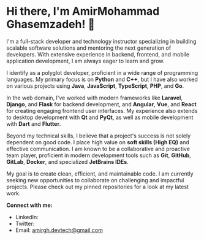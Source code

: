 # Hi there, I'm AmirMohammad Ghasemzadeh! 👋

I'm a full-stack developer and technology instructor specializing in building scalable software solutions and mentoring the next generation of developers. With extensive experience in backend, frontend, and mobile application development, I am always eager to learn and grow.

I identify as a polyglot developer, proficient in a wide range of programming languages. My primary focus is on **Python** and **C++**, but I have also worked on various projects using **Java**, **JavaScript**, **TypeScript**, **PHP**, and **Go**.

In the web domain, I've worked with modern frameworks like **Laravel**, **Django**, and **Flask** for backend development, and **Angular**, **Vue**, and **React** for creating engaging frontend user interfaces. My experience also extends to desktop development with **Qt** and **PyQt**, as well as mobile development with **Dart** and **Flutter**.

Beyond my technical skills, I believe that a project's success is not solely dependent on good code. I place high value on **soft skills (High EQ)** and effective communication. I am known to be a collaborative and proactive team player, proficient in modern development tools such as **Git**, **GitHub**, **GitLab**, **Docker**, and specialized **JetBrains IDEs**.

My goal is to create clean, efficient, and maintainable code. I am currently seeking new opportunities to collaborate on challenging and impactful projects. Please check out my pinned repositories for a look at my latest work.

**Connect with me:**

* LinkedIn: 
* Twitter: 
* Email: amirgh.devtech@gmail.com
